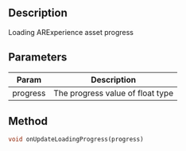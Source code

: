 ## Description

Loading ARExperience asset progress

## Parameters

| Param    | Description                      |
| -------- | -------------------------------- |
| progress | The progress value of float type |

## Method

```dart
void onUpdateLoadingProgress(progress)
```

